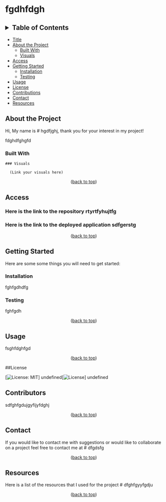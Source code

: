 # fgdhfdgh
  <a name="readme-top"></a>

  
  ## <details><summary>Table of Contents</summary><br/>
  - [Title](#title)
  - [About the Project](#about-the-Project)
    - [Built With](#built-with)
    - [Visuals](#visuals)
  - [Access](#access)
  - [Getting Started](#getting-started)
    - [Installation](#installation)
    - [Testing](#test)
  - [Usage](#usage)
  - [License](#license)
  - [Contributions](#contributions)
  - [Contact](#contact)
  - [Resources](#resources)
</details>



## About the Project

  Hi, My name is # hgdfjghj, thank you for your interest in my project!

  fdghdfghgfd

  ### Built With 

    

    
    ### Visuals
  
      (Link your visuals here)

  <p align="middle">(<a href="#readme-top">back to top</a>)</p>


## Access

  ### Here is the link to the repository rtyrtfyhujtfg


  ### Here is the link to the deployed application sdfgerstg
  
<p align="middle">(<a href="#readme-top">back to top</a>)</p>


## Getting Started

  Here are some some things you will need to get started:

  ### Installation

  fghfgdhdfg


  ### Testing

  fghfgdh

<p align="middle">(<a href="#readme-top">back to top</a>)</p>


## Usage

  fsghfdghfgd

<p align="middle">(<a href="#readme-top">back to top</a>)</p>


##License

[![License: MIT](https://img.shields.io/badge/License-MIT-yellow.svg)] undefined[![License](https://img.shields.io/badge/License-Apache_2.0-blue.svg)] undefined



## Contributors

  sdfghfgdujgyfijyfdghj

<p align="middle">(<a href="#readme-top">back to top</a>)</p>


## Contact

  If you would like to contact me with suggestions or would like to collaborate on a project feel free to contact me at # dfgdsfg

<p align="middle">(<a href="#readme-top">back to top</a>)</p>


## Resources

  Here is a list of the resources that I used for the project # dfghfgyyfgdju

<p align="middle">(<a href="#readme-top">back to top</a>)</p>


